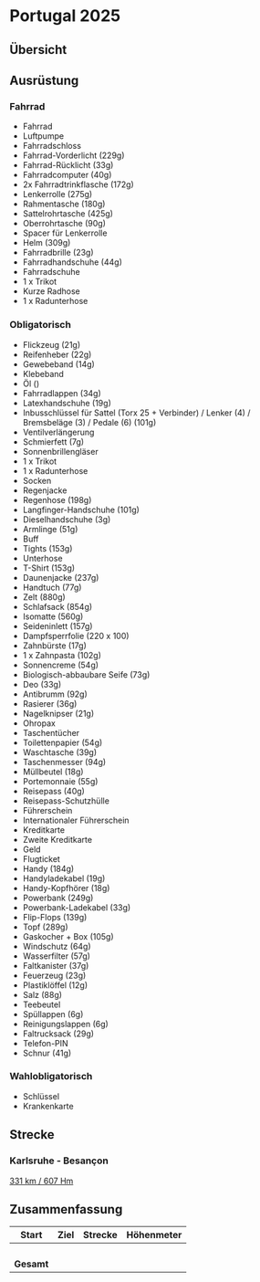 # Portugal 2025

## Übersicht

## Ausrüstung

### Fahrrad

- Fahrrad
- Luftpumpe
- Fahrradschloss
- Fahrrad-Vorderlicht (229g)
- Fahrrad-Rücklicht (33g)
- Fahrradcomputer (40g)
- 2x Fahrradtrinkflasche (172g)
- Lenkerrolle (275g)
- Rahmentasche (180g)
- Sattelrohrtasche (425g)
- Oberrohrtasche (90g)
- Spacer für Lenkerrolle
- Helm (309g)
- Fahrradbrille (23g)
- Fahrradhandschuhe (44g)
- Fahrradschuhe
- 1 x Trikot
- Kurze Radhose
- 1 x Radunterhose

### Obligatorisch

- Flickzeug (21g)
- Reifenheber (22g)
- Gewebeband (14g)
- Klebeband
- Öl ()
- Fahrradlappen (34g)
- Latexhandschuhe (19g)
- Inbusschlüssel für Sattel (Torx 25 + Verbinder) / Lenker (4) / Bremsbeläge (3) / Pedale (6) (101g)
- Ventilverlängerung
- Schmierfett (7g)
- Sonnenbrillengläser
- 1 x Trikot
- 1 x Radunterhose
- Socken
- Regenjacke
- Regenhose (198g)
- Langfinger-Handschuhe (101g)
- Dieselhandschuhe (3g)
- Armlinge (51g)
- Buff
- Tights (153g)
- Unterhose
- T-Shirt (153g)
- Daunenjacke (237g)
- Handtuch (77g)
- Zelt (880g)
- Schlafsack (854g)
- Isomatte (560g)
- Seideninlett (157g)
- Dampfsperrfolie (220 x 100)
- Zahnbürste (17g)
- 1 x Zahnpasta (102g)
- Sonnencreme (54g)
- Biologisch-abbaubare Seife (73g)
- Deo (33g)
- Antibrumm (92g)
- Rasierer (36g)
- Nagelknipser (21g)
- Ohropax
- Taschentücher
- Toilettenpapier (54g)
- Waschtasche (39g)
- Taschenmesser (94g)
- Müllbeutel (18g)
- Portemonnaie (55g)
- Reisepass (40g)
- Reisepass-Schutzhülle
- Führerschein
- Internationaler Führerschein
- Kreditkarte
- Zweite Kreditkarte
- Geld
- Flugticket
- Handy (184g)
- Handyladekabel (19g)
- Handy-Kopfhörer (18g)
- Powerbank (249g)
- Powerbank-Ladekabel (33g)
- Flip-Flops (139g)
- Topf (289g)
- Gaskocher + Box (105g)
- Windschutz (64g)
- Wasserfilter (57g)
- Faltkanister (37g)
- Feuerzeug (23g)
- Plastiklöffel (12g)
- Salz (88g)
- Teebeutel
- Spüllappen (6g)
- Reinigungslappen (6g)
- Faltrucksack (29g)
- Telefon-PIN
- Schnur (41g)

### Wahlobligatorisch

- Schlüssel
- Krankenkarte

## Strecke

### Karlsruhe - Besançon

[331 km / 607 Hm](http://brouter.de/brouter-web/#map=10/47.1135/6.4792/standard&lonlats=8.401921,48.991885;8.222569,48.866119;8.218439,48.864299;8.21448,48.860925;8.212591,48.859851;8.209459,48.858864;8.204899,48.855313;7.998819,48.71917;7.865921,48.599381;7.762324,48.568521;7.750361,48.560308;7.550056,48.189415;7.533961,48.090346;7.537651,48.058578;7.534819,48.028122;7.52888,48.018255;7.438947,47.802721;6.451378,47.360018;6.339154,47.339345;6.036108,47.231424)

## Zusammenfassung

| Start      | Ziel        | Strecke | Höhenmeter |
| ---------- | ----------- | ------- | ---------- |
|  |  |  |  |
|  |  |  |  |
|  |  |  |  |
|  |  |  |  |
| **Gesamt** |  |  |  |

